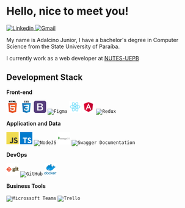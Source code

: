 # Hello, nice to meet you!
<p align="left">
  <a href="https://www.linkedin.com/in/adalcino-junior-863829192/">
    <img src="https://img.shields.io/badge/Linkedin--blue?style=social&logo=linkedin" alt="Linkedin"/>
  </a>
  <a href="mailto:adaljunior.inf@gmail.com">
    <img src="https://img.shields.io/badge/Gmail--orange?style=social&logo=gmail" alt="Gmail"/>
  </a>   
</p>

 
<p>
  My name is Adalcino Junior, I have a bachelor's degree in Computer Science from the State University of Paraíba.
</p>

<p> I currently work as a web developer at <a href="http://nutes.uepb.edu.br/">NUTES-UEPB</a></p>

## Development Stack

**Front-end**

<code title="HTML"><img height="32" src="https://raw.githubusercontent.com/github/explore/80688e429a7d4ef2fca1e82350fe8e3517d3494d/topics/html/html.png" alt="HTML5"/></code>
<code title="CSS"><img height="32" src="https://raw.githubusercontent.com/github/explore/80688e429a7d4ef2fca1e82350fe8e3517d3494d/topics/css/css.png" alt="CSS"/></code>
<code title="Bootstrap"><img height="32" src="https://raw.githubusercontent.com/github/explore/80688e429a7d4ef2fca1e82350fe8e3517d3494d/topics/bootstrap/bootstrap.png" alt="Bootstrap"/></code>
<code title="Figma"><img height="32" src="https://i.pinimg.com/originals/a5/58/b4/a558b426cb8973523f37bbed94cf0f09.png" alt="Figma"/></code>
<code title="React"><img height="32" src="https://raw.githubusercontent.com/github/explore/80688e429a7d4ef2fca1e82350fe8e3517d3494d/topics/react/react.png" alt="React"/></code>
<code title="Angular"><img height="32" src="https://raw.githubusercontent.com/github/explore/80688e429a7d4ef2fca1e82350fe8e3517d3494d/topics/angular/angular.png" alt="Angular"/></code>
<code title="Redux Ecosystem"><img height="32" src="https://redux.js.org/img/redux.svg" alt="Redux"/></code>

**Application and Data**

<code title="Javascript"><img height="32" src="https://raw.githubusercontent.com/github/explore/80688e429a7d4ef2fca1e82350fe8e3517d3494d/topics/javascript/javascript.png" alt="Javascript"/></code>
<code title="Typescript"><img height="32" src="https://raw.githubusercontent.com/github/explore/80688e429a7d4ef2fca1e82350fe8e3517d3494d/topics/typescript/typescript.png" alt="Typescript"/></code>
<code title="NodeJS"><img height="32" src="https://nodejs.org/static/images/logo.svg" alt="NodeJS"/></code>
<code title="MongoDB"><img height="32" src="https://raw.githubusercontent.com/github/explore/80688e429a7d4ef2fca1e82350fe8e3517d3494d/topics/mongodb/mongodb.png" alt="MongoDB"/></code>
<code title="Swagger Documentation"><img height="32" src="https://api.iconify.design/logos-swagger.svg" alt="Swagger Documentation"/></code>

**DevOps**

<code title="Git"><img height="32" src="https://raw.githubusercontent.com/github/explore/80688e429a7d4ef2fca1e82350fe8e3517d3494d/topics/git/git.png" alt="Git"/></code>
<code title="Github"><img height="32" src="https://cdn3.iconfinder.com/data/icons/inficons/512/github.png" alt="GitHub"/></code>
<code title="Docker"><img height="32" src="https://raw.githubusercontent.com/github/explore/80688e429a7d4ef2fca1e82350fe8e3517d3494d/topics/docker/docker.png" alt="Docker"/></code>

**Business Tools**

<code title="Microssoft Teams"><img height="32" src="https://cdn.worldvectorlogo.com/logos/microsoft-teams-1.svg" alt="Microssoft Teams"/></code>
<code title="Trello"><img height="32" src="https://cdn.iconscout.com/icon/free/png-512/trello-6-569395.png" alt="Trello"/></code>

